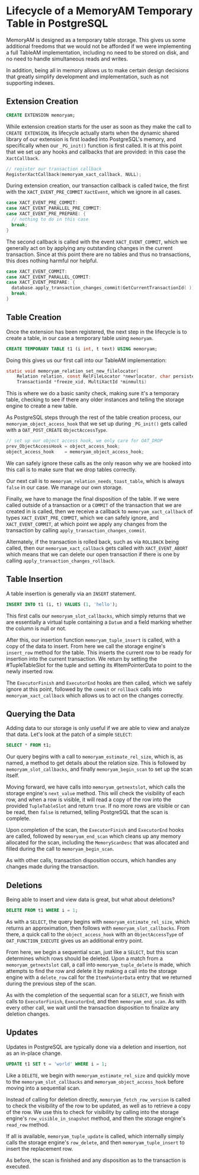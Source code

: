 # Lifecycle of a MemoryAM Temporary Table in PostgreSQL

MemoryAM is designed as a temporary table storage. This gives us some
additional freedoms that we would not be afforded if we were implementing
a full TableAM implementation, including no need to be stored on disk,
and no need to handle simultaneous reads and writes.

In addition, being all in memory allows us to make certain design decisions
that greatly simplify development and implementation, such as not
supporting indexes.

## Extension Creation

```SQL
CREATE EXTENSION memoryam;
```

While extension creation starts for the user as soon as they make the
call to `CREATE EXTENSION`, its lifecycle actually starts when the
dynamic shared library of our extension is first loaded into PostgreSQL's
memory, and specifically when our `_PG_init()` function is first called.
It is at this point that we set up any hooks and callbacks that are
provided: in this case the `XactCallback`.

```C
// register our transaction callback
RegisterXactCallback(memoryam_xact_callback, NULL);
```

During extension creation, our transaction callback is called twice,
the first with the `XACT_EVENT_PRE_COMMIT` `XactEvent`, which we ignore in
all cases.

```C
case XACT_EVENT_PRE_COMMIT:
case XACT_EVENT_PARALLEL_PRE_COMMIT:
case XACT_EVENT_PRE_PREPARE: {
  // nothing to do in this case
  break;
}
```

The second callback is called with the event `XACT_EVENT_COMMIT`, which
we generally act on by applying any outstanding changes in the current
transaction. Since at this point there are no tables and thus no
transactions, this does nothing harmful nor helpful.

```C
case XACT_EVENT_COMMIT:
case XACT_EVENT_PARALLEL_COMMIT:
case XACT_EVENT_PREPARE: {
  database.apply_transaction_changes_commit(GetCurrentTransactionId( ));
  break;
}
```

## Table Creation

Once the extension has been registered, the next step in the lifecycle is
to create a table, in our case a temporary table using `memoryam`.

```SQL
CREATE TEMPORARY TABLE t1 (i int, t text) USING memoryam;
```

Doing this gives us our first call into our TableAM implementation:

```C
static void memoryam_relation_set_new_filelocator(
    Relation relation, const RelFileLocator *newrlocator, char persistence,
    TransactionId *freeze_xid, MultiXactId *minmulti)
```

This is where we do a basic sanity check, making sure it's a temporary
table, checking to see if there any older instances and telling the
storage engine to create a new table.

As PostgreSQL steps through the rest of the table creation process,
our `memoryam_object_access_hook` that we set up during `_PG_init()`
gets called with a `OAT_POST_CREATE` `ObjectAccessType`.

```C
// set up our object access hook, we only care for OAT_DROP
prev_ObjectAccessHook = object_access_hook;
object_access_hook    = memoryam_object_access_hook;
```

We can safely ignore these calls as the only reason why we are hooked
into this call is to make sure that we drop tables correctly.

Our next call is to `memoryam_relation_needs_toast_table`, which is
always `false` in our case. We manage our own storage.

Finally, we have to manage the final disposition of the table. If
we were called outside of a transaction or a `COMMIT` of the transaction
that we are created in is called, then we receive a callback to
`memoryam_xact_callback` of types `XACT_EVENT_PRE_COMMIT`, which we
can safely ignore, and `XACT_EVENT_COMMIT`, at which point we apply any
changes from the transaction by calling `apply_transaction_changes_commit`.

Alternately, if the transaction is rolled back, such as via `ROLLBACK`
being called, then our `memoryam_xact_callback` gets called with
`XACT_EVENT_ABORT` which means that we can delete our open transaction
if there is one by calling `apply_transaction_changes_rollback`.

## Table Insertion

A table insertion is generally via an `INSERT` statement.

```SQL
INSERT INTO t1 (i, t) VALUES (1, 'hello');
```

This first calls our `memoryam_slot_callbacks`, which simply returns that
we are essentially a virtual tuple containing a `Datum` and a field marking
whether the column is null or not.

After this, our insertion function `memoryam_tuple_insert` is called,
with a copy of the data to insert. From here we call the storage engine's
`insert_row` method for the table. This inserts the current row to be ready
for insertion into the current transaction. We return by setting the
#TupleTableSlot for the tuple and setting its #ItemPointerData to point
to the newly inserted row.

The `ExecutorFinish` and `ExecutorEnd` hooks are then called, which we
safely ignore at this point, followed by the `commit` or `rollback` calls
into `memoryam_xact_callback` which allows us to act on the changes correctly.

## Querying the Data

Adding data to our storage is only useful if we are able to view and analyze
that data. Let's look at the patch of a simple `SELECT`:

```SQL
SELECT * FROM t1;
```

Our query begins with a call to `memoryam_estimate_rel_size`, which is, as
named, a method to get details about the relation size. This is followed by
`memoryam_slot_callbacks`, and finally `memoryam_begin_scan` to set up the
scan itself.

Moving forward, we have calls into `memoryam_getnextslot`, which calls the
storage engine's `next_value` method. This will check the visibility of each
row, and when a row is visible, it will read a copy of the row into the
provided `TupleTableSlot` and return `true`. If no more rows are visible
or can be read, then `false` is returned, telling PostgreSQL that the scan is
complete.

Upon completion of the scan, the `ExecutorFinish` and `ExecutorEnd` hooks
are called, followed by `memoryam_end_scan` which cleans up any memory
allocated for the scan, including the `MemoryScanDesc` that was allocated
and filled during the call to `memoryam_begin_scan`.

As with other calls, transaction disposition occurs, which handles any
changes made during the transaction.

## Deletions

Being able to insert and view data is great, but what about deletions?

```SQL
DELETE FROM t1 WHERE i = 1;
```

As with a `SELECT`, the query begins with `memoryam_estimate_rel_size`, which
returns an approximation, then follows with `memoryam_slot_callbacks`. From
there, a quick call to the `object_access_hook` with an `ObjectAccessType`
of `OAT_FUNCTION_EXECUTE` gives us an additional entry point.

From here, we begin a sequential scan, just like a `SELECT`, but this scan
determines which rows should be deleted. Upon a match from a
`memoryam_getnextslot` call, a call into `memoryam_tuple_delete` is made,
which attempts to find the row and delete it by making a call into the storage
engine with a `delete_row` call for the `ItemPointerData` entry that we
returned during the previous step of the scan.

As with the completion of the sequential scan for a `SELECT`, we finish with
calls to `ExecutorFinish`, `ExecutorEnd`, and then `memoryam_end_scan`. As
with every other call, we wait until the transaction disposition to finalize
any deletion changes.

## Updates

Updates in PostgreSQL are typically done via a deletion and insertion, not
as an in-place change.

```SQL
UPDATE t1 SET t = 'world' WHERE i = 1;
```

Like a `DELETE`, we begin with `memoryam_estimate_rel_size` and quickly
move to the `memoryam_slot_callbacks` and `memoryam_object_access_hook` before
moving into a sequential scan.

Instead of calling for deletion directly, `memoryam_fetch_row_version` is
called to check the visibility of the row to be updated, as well as to retrieve
a copy of the row. We use this to check for visibility by calling into the
storage engine's `row_visible_in_snapshot` method, and then the storage engine's
`read_row` method.

If all is available, `memoryam_tuple_update` is called, which internally simply
calls the storage engine's `row_delete`, and then `memoryam_tuple_insert` to
insert the replacement row.

As before, the scan is finished and any disposition as to the transaction is
executed.
